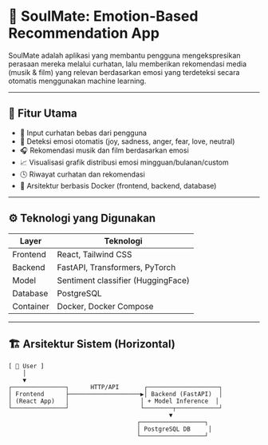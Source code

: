 # 💖 SoulMate: Emotion-Based Recommendation App

SoulMate adalah aplikasi yang membantu pengguna mengekspresikan perasaan mereka melalui curhatan, lalu memberikan rekomendasi media (musik & film) yang relevan berdasarkan emosi yang terdeteksi secara otomatis menggunakan machine learning.

---

## 🧠 Fitur Utama

- 📝 Input curhatan bebas dari pengguna
- 🤖 Deteksi emosi otomatis (joy, sadness, anger, fear, love, neutral)
- 🎧 Rekomendasi musik dan film berdasarkan emosi
- 📈 Visualisasi grafik distribusi emosi mingguan/bulanan/custom
- 🕓 Riwayat curhatan dan rekomendasi
- 🐳 Arsitektur berbasis Docker (frontend, backend, database)

---

## ⚙️ Teknologi yang Digunakan

| Layer      | Teknologi                        |
|------------|----------------------------------|
| Frontend   | React, Tailwind CSS              |
| Backend    | FastAPI, Transformers, PyTorch   |
| Model      | Sentiment classifier (HuggingFace) |
| Database   | PostgreSQL                       |
| Container  | Docker, Docker Compose           |

---

## 🏗️ Arsitektur Sistem (Horizontal)

```text
[ 👤 User ]
    │
    ▼
┌───────────────┐      HTTP/API       ┌────────────────────┐
│ Frontend      ├────────────────────▶│ Backend (FastAPI)  │
│ (React App)   │                    │ + Model Inference  │
└───────────────┘                    └────────┬────────────┘
                                             ▼
                                    ┌──────────────────┐
                                    │ PostgreSQL DB     │
                                    └──────────────────┘
